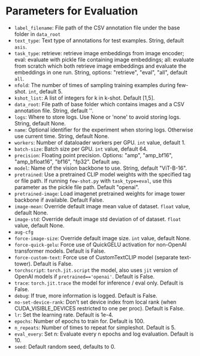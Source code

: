 # Parameters for Evaluation

 - `label_filename`: File path of the CSV annotation file under the base folder in `data_root`
 - `text_type`: Text type of annotations for test examples. String, default `asis`.
 - `task_type`: retrieve: retrieve image embeddings from image encoder; eval: evaluate with pickle file containing image embeddings; all: evaluate from scratch which both retrieve image embeddings and evaluate the embeddings in one run. String, options: "retrieve", "eval", "all", default `all`.
 - `nfold`: The number of times of sampling training examples during few-shot. `int`, default 5.
 - `kshot_list`: A list of integers for k in k-shot. Default [1,5].
 - `data_root`: File path of base folder which contains images and a CSV annotation file. String, default ''.
 - `logs`: Where to store logs. Use None or 'none' to avoid storing logs. String, default None.
 - `name`: Optional identifier for the experiment when storing logs. Otherwise use current time. String, default None.
 - `workers`: Number of dataloader workers per GPU. `int` value, default 1.
 - `batch-size`: Batch size per GPU. `int` value, default 64.
 - `precision`: Floating point precision. Options: "amp", "amp_bf16", "amp_bfloat16", "bf16", "fp32". Default `amp`.
 - `model`: Name of the vision backbone to use. String, default "ViT-B-16".
 - `pretrained`: Use a pretrained CLIP model weights with the specified tag or file path. If running `few-shot.py` with `task_type=eval`, use this parameter as the pickle file path. Default "openai".
 - `pretrained-image`: Load imagenet pretrained weights for image tower backbone if available. Default False.
 - `image-mean`: Override default image mean value of dataset. `float` value, default None.
 - `image-std`: Override default image std deviation of of dataset. `float` value, default None.
 - `aug-cfg`
 - `force-image-size`: Override default image size. `int` value, default None.
 - `force-quick-gelu`: Force use of QuickGELU activation for non-OpenAI transformer models. Default is False.
 - `force-custom-text`: Force use of CustomTextCLIP model (separate text-tower). Default is False.
 - `torchscript`: `torch.jit.script` the model, also uses `jit` version of OpenAI models if `pretrained=='openai'`. Default is False.
 - `trace`: `torch.jit.trace` the model for inference / eval only. Default is False.
 - `debug`: If true, more information is logged. Default is False.
 - `no-set-device-rank`: Don't set device index from local rank (when CUDA_VISIBLE_DEVICES restricted to one per proc). Default is False.
 - `lr`: Set the learning rate. Default is 1e-4.
 - `epochs`: Number of epochs to train for. Default is 100.
 - `n_repeats`: Number of times to repeat for simpleshot. Default is 5.
 - `eval_every`: Set n: Evaluate every n epochs and log evaluation. Default is 10.
 - `seed`: Default random seed, defaults to 0.
